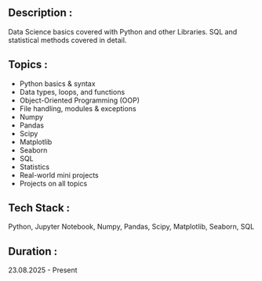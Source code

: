 ## Description :
Data Science basics covered with Python and other Libraries. SQL and statistical methods covered in detail.

## Topics :
* Python basics & syntax
* Data types, loops, and functions
* Object-Oriented Programming (OOP)
* File handling, modules & exceptions
* Numpy
* Pandas
* Scipy
* Matplotlib
* Seaborn
* SQL
* Statistics
* Real-world mini projects
* Projects on all topics

## Tech Stack :
Python, Jupyter Notebook, Numpy, Pandas, Scipy, Matplotlib, Seaborn, SQL

## Duration :
23.08.2025 - Present